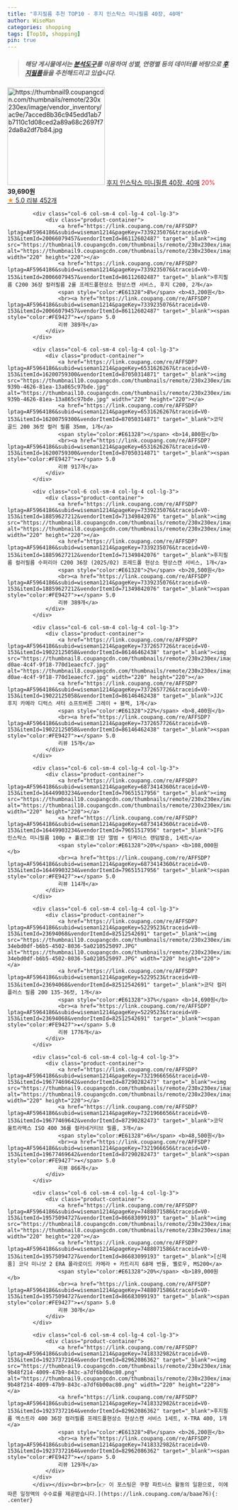 ```yaml
---
title: "후지필름 추천 TOP10 - 후지 인스탁스 미니필름 40장, 40매"
author: WiseMan
categories: shopping
tags: [Top10, shopping]
pin: true
---
```


> ##### 해당 게시물에서는 [**분석도구**](https://itemscout.io/)를 이용하여 **성별**, **연령별** 등의 데이터를 바탕으로 [**후지필름**](https://link.coupang.com/a/baae76)들을 추천해드리고 있습니다.
<div class="container"><div class="row">
            <div class="col-6 col-sm-4 col-lg-4 col-lg-3">
                <div class="product-container">
                    <a href="https://link.coupang.com/re/AFFSDP?lptag=AF5964186&subid=wiseman1214&pageKey=6786587629&traceid=V0-153&itemId=15977161588&vendorItemId=83183151385" target="_blank"><img src="https://thumbnail9.coupangcdn.com/thumbnails/remote/230x230ex/image/vendor_inventory/ac9e/7acced8b36c945edd1ab7b7110c1d08ced2a89a68c2697f72da8a2df7b84.jpg" alt="https://thumbnail9.coupangcdn.com/thumbnails/remote/230x230ex/image/vendor_inventory/ac9e/7acced8b36c945edd1ab7b7110c1d08ced2a89a68c2697f72da8a2df7b84.jpg" width="220" height="220"></a>
                    <a href="https://link.coupang.com/re/AFFSDP?lptag=AF5964186&subid=wiseman1214&pageKey=6786587629&traceid=V0-153&itemId=15977161588&vendorItemId=83183151385" target="_blank">후지 인스탁스 미니필름 40장, 40매</a>
                    <span style="color:#E61328">20%</span> <b>39,690원</b>
                    <br><a href="https://link.coupang.com/re/AFFSDP?lptag=AF5964186&subid=wiseman1214&pageKey=6786587629&traceid=V0-153&itemId=15977161588&vendorItemId=83183151385" target="_blank"><span style="color:#FE9427">★</span> 5.0
                    리뷰 452개</a>
                </div>
            </div>
            
            <div class="col-6 col-sm-4 col-lg-4 col-lg-3">
                <div class="product-container">
                    <a href="https://link.coupang.com/re/AFFSDP?lptag=AF5964186&subid=wiseman1214&pageKey=7339235076&traceid=V0-153&itemId=20066079457&vendorItemId=86112602487" target="_blank"><img src="https://thumbnail9.coupangcdn.com/thumbnails/remote/230x230ex/image/vendor_inventory/2d05/4024dfcf4d824e17294ee11db54988d5e17e5e473ca75efe9a6d86830317.png" alt="https://thumbnail9.coupangcdn.com/thumbnails/remote/230x230ex/image/vendor_inventory/2d05/4024dfcf4d824e17294ee11db54988d5e17e5e473ca75efe9a6d86830317.png" width="220" height="220"></a>
                    <a href="https://link.coupang.com/re/AFFSDP?lptag=AF5964186&subid=wiseman1214&pageKey=7339235076&traceid=V0-153&itemId=20066079457&vendorItemId=86112602487" target="_blank">후지필름 C200 36장 컬러필름 2롤 프레드폴현상소 현상스캔 서비스, 후지 C200, 2개</a>
                    <span style="color:#E61328">8%</span> <b>43,200원</b>
                    <br><a href="https://link.coupang.com/re/AFFSDP?lptag=AF5964186&subid=wiseman1214&pageKey=7339235076&traceid=V0-153&itemId=20066079457&vendorItemId=86112602487" target="_blank"><span style="color:#FE9427">★</span> 5.0
                    리뷰 389개</a>
                </div>
            </div>
            
            <div class="col-6 col-sm-4 col-lg-4 col-lg-3">
                <div class="product-container">
                    <a href="https://link.coupang.com/re/AFFSDP?lptag=AF5964186&subid=wiseman1214&pageKey=6531626267&traceid=V0-153&itemId=16200759300&vendorItemId=87050314871" target="_blank"><img src="https://thumbnail10.coupangcdn.com/thumbnails/remote/230x230ex/image/retail/images/2023/09/01/12/2/9f0cea21-939b-4626-81ea-13a865c97bde.jpg" alt="https://thumbnail10.coupangcdn.com/thumbnails/remote/230x230ex/image/retail/images/2023/09/01/12/2/9f0cea21-939b-4626-81ea-13a865c97bde.jpg" width="220" height="220"></a>
                    <a href="https://link.coupang.com/re/AFFSDP?lptag=AF5964186&subid=wiseman1214&pageKey=6531626267&traceid=V0-153&itemId=16200759300&vendorItemId=87050314871" target="_blank">코닥 골드 200 36컷 컬러 필름 35mm, 1개</a>
                    <span style="color:#E61328"></span> <b>14,800원</b>
                    <br><a href="https://link.coupang.com/re/AFFSDP?lptag=AF5964186&subid=wiseman1214&pageKey=6531626267&traceid=V0-153&itemId=16200759300&vendorItemId=87050314871" target="_blank"><span style="color:#FE9427">★</span> 5.0
                    리뷰 917개</a>
                </div>
            </div>
            
            <div class="col-6 col-sm-4 col-lg-4 col-lg-3">
                <div class="product-container">
                    <a href="https://link.coupang.com/re/AFFSDP?lptag=AF5964186&subid=wiseman1214&pageKey=7339235076&traceid=V0-153&itemId=18859627212&vendorItemId=71349842076" target="_blank"><img src="https://thumbnail8.coupangcdn.com/thumbnails/remote/230x230ex/image/vendor_inventory/4081/cbe2a5c3c95c3fd2f32968306c7c3d05828fd7c22f40559d7a14ab50e22f.jpg" alt="https://thumbnail8.coupangcdn.com/thumbnails/remote/230x230ex/image/vendor_inventory/4081/cbe2a5c3c95c3fd2f32968306c7c3d05828fd7c22f40559d7a14ab50e22f.jpg" width="220" height="220"></a>
                    <a href="https://link.coupang.com/re/AFFSDP?lptag=AF5964186&subid=wiseman1214&pageKey=7339235076&traceid=V0-153&itemId=18859627212&vendorItemId=71349842076" target="_blank">후지필름 컬러필름 수퍼리아 C200 36장 (2025/02) 프레드폴 현상소 현상스캔 서비스, 1개</a>
                    <span style="color:#E61328">2%</span> <b>20,500원</b>
                    <br><a href="https://link.coupang.com/re/AFFSDP?lptag=AF5964186&subid=wiseman1214&pageKey=7339235076&traceid=V0-153&itemId=18859627212&vendorItemId=71349842076" target="_blank"><span style="color:#FE9427">★</span> 5.0
                    리뷰 389개</a>
                </div>
            </div>
            
            <div class="col-6 col-sm-4 col-lg-4 col-lg-3">
                <div class="product-container">
                    <a href="https://link.coupang.com/re/AFFSDP?lptag=AF5964186&subid=wiseman1214&pageKey=7372657726&traceid=V0-153&itemId=19022125058&vendorItemId=86146462438" target="_blank"><img src="https://thumbnail8.coupangcdn.com/thumbnails/remote/230x230ex/image/retail/images/2023/06/01/10/5/01ef93ef-d0ae-4c4f-9f18-770d1eaecfc7.jpg" alt="https://thumbnail8.coupangcdn.com/thumbnails/remote/230x230ex/image/retail/images/2023/06/01/10/5/01ef93ef-d0ae-4c4f-9f18-770d1eaecfc7.jpg" width="220" height="220"></a>
                    <a href="https://link.coupang.com/re/AFFSDP?lptag=AF5964186&subid=wiseman1214&pageKey=7372657726&traceid=V0-153&itemId=19022125058&vendorItemId=86146462438" target="_blank">JJC 후지 카메라 디럭스 셔터 소프트버튼 그레이 + 블랙, 1개</a>
                    <span style="color:#E61328">22%</span> <b>8,400원</b>
                    <br><a href="https://link.coupang.com/re/AFFSDP?lptag=AF5964186&subid=wiseman1214&pageKey=7372657726&traceid=V0-153&itemId=19022125058&vendorItemId=86146462438" target="_blank"><span style="color:#FE9427">★</span> 5.0
                    리뷰 15개</a>
                </div>
            </div>
            
            <div class="col-6 col-sm-4 col-lg-4 col-lg-3">
                <div class="product-container">
                    <a href="https://link.coupang.com/re/AFFSDP?lptag=AF5964186&subid=wiseman1214&pageKey=6873414360&traceid=V0-153&itemId=16449903234&vendorItemId=79651517956" target="_blank"><img src="https://thumbnail10.coupangcdn.com/thumbnails/remote/230x230ex/image/vendor_inventory/4c5f/962eb69b17f1b1b3e84440eda3bd416a46169334e49dc5c4445898c6ecfb.jpg" alt="https://thumbnail10.coupangcdn.com/thumbnails/remote/230x230ex/image/vendor_inventory/4c5f/962eb69b17f1b1b3e84440eda3bd416a46169334e49dc5c4445898c6ecfb.jpg" width="220" height="220"></a>
                    <a href="https://link.coupang.com/re/AFFSDP?lptag=AF5964186&subid=wiseman1214&pageKey=6873414360&traceid=V0-153&itemId=16449903234&vendorItemId=79651517956" target="_blank">IFG 인스탁스 미니필름 100p + 홀로그램 1단 앨범 + 틴케이스 랜덤발송, 1세트</a>
                    <span style="color:#E61328">20%</span> <b>108,000원</b>
                    <br><a href="https://link.coupang.com/re/AFFSDP?lptag=AF5964186&subid=wiseman1214&pageKey=6873414360&traceid=V0-153&itemId=16449903234&vendorItemId=79651517956" target="_blank"><span style="color:#FE9427">★</span> 5.0
                    리뷰 114개</a>
                </div>
            </div>
            
            <div class="col-6 col-sm-4 col-lg-4 col-lg-3">
                <div class="product-container">
                    <a href="https://link.coupang.com/re/AFFSDP?lptag=AF5964186&subid=wiseman1214&pageKey=5229523&traceid=V0-153&itemId=23694068&vendorItemId=82512542691" target="_blank"><img src="https://thumbnail10.coupangcdn.com/thumbnails/remote/230x230ex/image/retail/images/1243090076719836-34ebd0df-b6b5-4502-8036-5a0210525097.JPG" alt="https://thumbnail10.coupangcdn.com/thumbnails/remote/230x230ex/image/retail/images/1243090076719836-34ebd0df-b6b5-4502-8036-5a0210525097.JPG" width="220" height="220"></a>
                    <a href="https://link.coupang.com/re/AFFSDP?lptag=AF5964186&subid=wiseman1214&pageKey=5229523&traceid=V0-153&itemId=23694068&vendorItemId=82512542691" target="_blank">코닥 컬러 플러스 필름 200 135-36컷, 1개</a>
                    <span style="color:#E61328">37%</span> <b>14,690원</b>
                    <br><a href="https://link.coupang.com/re/AFFSDP?lptag=AF5964186&subid=wiseman1214&pageKey=5229523&traceid=V0-153&itemId=23694068&vendorItemId=82512542691" target="_blank"><span style="color:#FE9427">★</span> 5.0
                    리뷰 1776개</a>
                </div>
            </div>
            
            <div class="col-6 col-sm-4 col-lg-4 col-lg-3">
                <div class="product-container">
                    <a href="https://link.coupang.com/re/AFFSDP?lptag=AF5964186&subid=wiseman1214&pageKey=7321966656&traceid=V0-153&itemId=19677469642&vendorItemId=87290282473" target="_blank"><img src="https://thumbnail9.coupangcdn.com/thumbnails/remote/230x230ex/image/vendor_inventory/8a8a/34049709afa012af272b9528d7ccf95fc80f598bd53c416f27a797d44f8f.png" alt="https://thumbnail9.coupangcdn.com/thumbnails/remote/230x230ex/image/vendor_inventory/8a8a/34049709afa012af272b9528d7ccf95fc80f598bd53c416f27a797d44f8f.png" width="220" height="220"></a>
                    <a href="https://link.coupang.com/re/AFFSDP?lptag=AF5964186&subid=wiseman1214&pageKey=7321966656&traceid=V0-153&itemId=19677469642&vendorItemId=87290282473" target="_blank">코닥 울트라맥스 ISO 400 36롤 컬러네거티브 필름, 3개</a>
                    <span style="color:#E61328">6%</span> <b>48,500원</b>
                    <br><a href="https://link.coupang.com/re/AFFSDP?lptag=AF5964186&subid=wiseman1214&pageKey=7321966656&traceid=V0-153&itemId=19677469642&vendorItemId=87290282473" target="_blank"><span style="color:#FE9427">★</span> 5.0
                    리뷰 866개</a>
                </div>
            </div>
            
            <div class="col-6 col-sm-4 col-lg-4 col-lg-3">
                <div class="product-container">
                    <a href="https://link.coupang.com/re/AFFSDP?lptag=AF5964186&subid=wiseman1214&pageKey=7488071586&traceid=V0-153&itemId=19575094727&vendorItemId=86683099193" target="_blank"><img src="https://thumbnail8.coupangcdn.com/thumbnails/remote/230x230ex/image/vendor_inventory/7a61/58a14ac4ad315c254c49a09abc3f62db5ab473267f8b99633669932a656f.png" alt="https://thumbnail8.coupangcdn.com/thumbnails/remote/230x230ex/image/vendor_inventory/7a61/58a14ac4ad315c254c49a09abc3f62db5ab473267f8b99633669932a656f.png" width="220" height="220"></a>
                    <a href="https://link.coupang.com/re/AFFSDP?lptag=AF5964186&subid=wiseman1214&pageKey=7488071586&traceid=V0-153&itemId=19575094727&vendorItemId=86683099193" target="_blank">[신제품] 코닥 미니샷 2 ERA 폴라로이드 카메라 + 카트리지 68매 번들, 옐로우, MS200</a>
                    <span style="color:#E61328">20%</span> <b>189,000원</b>
                    <br><a href="https://link.coupang.com/re/AFFSDP?lptag=AF5964186&subid=wiseman1214&pageKey=7488071586&traceid=V0-153&itemId=19575094727&vendorItemId=86683099193" target="_blank"><span style="color:#FE9427">★</span> 5.0
                    리뷰 30개</a>
                </div>
            </div>
            
            <div class="col-6 col-sm-4 col-lg-4 col-lg-3">
                <div class="product-container">
                    <a href="https://link.coupang.com/re/AFFSDP?lptag=AF5964186&subid=wiseman1214&pageKey=7418332982&traceid=V0-153&itemId=19237372164&vendorItemId=82962086362" target="_blank"><img src="https://thumbnail9.coupangcdn.com/thumbnails/remote/230x230ex/image/retail/images/1664802495986186-9b48f214-4009-47b9-843c-a7df6b00ac80.png" alt="https://thumbnail9.coupangcdn.com/thumbnails/remote/230x230ex/image/retail/images/1664802495986186-9b48f214-4009-47b9-843c-a7df6b00ac80.png" width="220" height="220"></a>
                    <a href="https://link.coupang.com/re/AFFSDP?lptag=AF5964186&subid=wiseman1214&pageKey=7418332982&traceid=V0-153&itemId=19237372164&vendorItemId=82962086362" target="_blank">후지필름 엑스트라 400 36장 컬러필름 프레드폴현상소 현상스캔 서비스 1세트, X-TRA 400, 1개</a>
                    <span style="color:#E61328">8%</span> <b>26,200원</b>
                    <br><a href="https://link.coupang.com/re/AFFSDP?lptag=AF5964186&subid=wiseman1214&pageKey=7418332982&traceid=V0-153&itemId=19237372164&vendorItemId=82962086362" target="_blank"><span style="color:#FE9427">★</span> 5.0
                    리뷰 129개</a>
                </div>
            </div>
            </div></div><br><br>[👉 이 포스팅은 쿠팡 파트너스 활동의 일환으로, 이에 따른 일정액의 수수료를 제공받습니다.](https://link.coupang.com/a/baae76){: .center}